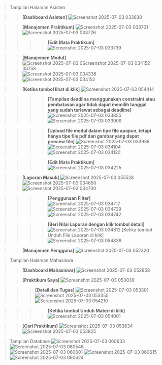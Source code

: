 > Tampilan Halaman Asisten

>> **[Dashboard Asisten]**
![Screenshot 2025-07-03 033630](https://github.com/user-attachments/assets/a12f7f5b-9341-487d-9d91-7b86815cdc6b)



>> **[Manajemen Praktikum]**
![Screenshot 2025-07-03 033701](https://github.com/user-attachments/assets/d073678f-9cd8-4c26-9327-49b16fece55a)
![Screenshot 2025-07-03 033726](https://github.com/user-attachments/assets/0784f443-b443-40ab-9838-1076a88194b1)
>>>> **[Edit Mata Praktikum]**
![Screenshot 2025-07-03 033739](https://github.com/user-attachments/assets/db5392c2-6369-46aa-9bd0-94b50ff09ebc)



>> **[Manajemen Modul]**
![Screenshot 2025-07-03 0![Screenshot 2025-07-03 034152](https://github.com/user-attachments/assets/dc46020a-d9c3-4013-a958-c9575c1265e9)
33758](https://github.com/user-attachments/assets/2aafc774-b1e1-4ce0-a16b-feb0380c103b)
![Screenshot 2025-07-03 034338](https://github.com/user-attachments/assets/2445b24c-e040-48a0-81c1-446aa246c2fb)
![Screenshot 2025-07-03 034152](https://github.com/user-attachments/assets/dd7fa65e-5917-4ff3-9b7a-b415c49cef78)

>> **[Ketika tombol lihat di klik]**
![Screenshot 2025-07-03 054414](https://github.com/user-attachments/assets/6fca1152-7e2c-43e0-9429-4d40dc5e4024)

>>>> **[Tampilan deadline menggunakan constraint atau pembatasan agar tidak dapat memilih tanggal yang sudah terlewat sebagai deadline]**
![Screenshot 2025-07-03 033855](https://github.com/user-attachments/assets/70639ae5-5315-40d5-ae9f-879ee1a954e3)
![Screenshot 2025-07-03 033909](https://github.com/user-attachments/assets/1eb1690a-a2c4-4c80-924f-198396e3cbbb)

>>>> **[Upload file modul dalam tipe file apapun, tetapi hanya tipe file pdf dan gambar yang dapat preview file]**
![Screenshot 2025-07-03 033939](https://github.com/user-attachments/assets/ab30a41f-fb14-4854-bab2-a605872c39ee)
![Screenshot 2025-07-03 034104](https://github.com/user-attachments/assets/68a8fbb0-f641-4746-bb6e-12d584fc6d39)
![Screenshot 2025-07-03 034120](https://github.com/user-attachments/assets/8be18874-5a58-447d-bcf7-f1b67622e291)

>>>> **[Edit Mata Praktikum]**
![Screenshot 2025-07-03 034225](https://github.com/user-attachments/assets/8a1b39dc-b189-478e-969c-04353cfd53e0)



>> **[Laporan Masuk]**
![Screenshot 2025-07-03 055528](https://github.com/user-attachments/assets/bab99418-95cb-47ee-86e1-7bbafe159e3b)
![Screenshot 2025-07-03 034650](https://github.com/user-attachments/assets/8a8a34f7-ba94-4bbf-86ae-363788b4f6cf)
![Screenshot 2025-07-03 034700](https://github.com/user-attachments/assets/92ed0866-2206-4755-922d-0c5cc879222a)

>>>> **[Penggunaan Filter]**
![Screenshot 2025-07-03 034717](https://github.com/user-attachments/assets/4a13c445-10e7-44f9-b611-9b8b12be7c4b)
![Screenshot 2025-07-03 034729](https://github.com/user-attachments/assets/46bd4324-7954-4fc8-a4df-8a9ef1ddc4b5)
![Screenshot 2025-07-03 034742](https://github.com/user-attachments/assets/cf0cadce-2892-46ff-ae00-9d7885c1c301)

>>>> **[Beri Nilai Laporan dengan klik tombol detail]**
![Screenshot 2025-07-03 034812](https://github.com/user-attachments/assets/edfdd403-22af-4d44-b722-3c989edfe27b)
[Ketika tombol Unduh File Laporan di klik]
![Screenshot 2025-07-03 054838](https://github.com/user-attachments/assets/c2b37561-731f-4d1b-9867-e1094f60b6af)

>> **[Manajemen Pengguna]**
![Screenshot 2025-07-03 052320](https://github.com/user-attachments/assets/9a07376c-02e4-4148-b5f0-eb0f0e932d1c)




> Tampilan Halaman Mahasiswa
>> **[Dashboard Mahasiswa]**
![Screenshot 2025-07-03 052858](https://github.com/user-attachments/assets/3752be76-adef-4c4e-8bc6-9c55ae608970)



>> **[Praktikum Saya]**
![Screenshot 2025-07-03 053039](https://github.com/user-attachments/assets/d99651fc-005f-412f-9d68-f446c812e369)

>>> **[Detail dan Tugas]**
![Screenshot 2025-07-03 053301](https://github.com/user-attachments/assets/205e4ac4-114e-43e4-bb4e-152924df1417)
![Screenshot 2025-07-03 053355](https://github.com/user-attachments/assets/7b68eae7-cddd-4539-a1fd-6f5a982f665a)
![Screenshot 2025-07-03 054210](https://github.com/user-attachments/assets/e10aaef3-efd0-49d6-8370-3e2e9c606e48)

>>>> **[Ketika tombol Unduh Materi di klik]**
![Screenshot 2025-07-03 054001](https://github.com/user-attachments/assets/f40dae0f-d886-4428-a16c-fe74bc1933a4)



>> **[Cari Praktikum]**
![Screenshot 2025-07-03 053634](https://github.com/user-attachments/assets/2a495cb5-3d81-4297-92be-661dfef76421)
![Screenshot 2025-07-03 053825](https://github.com/user-attachments/assets/8d442dea-2c59-42d4-94bd-81b0d024359c)


> Tampilan Database
![Screenshot 2025-07-03 060633](https://github.com/user-attachments/assets/3bf1de9d-25e7-403d-a89d-e3401cd8c9bb)
![Screenshot 2025-07-03 060546](https://github.com/user-attachments/assets/ee254b9d-1839-460c-a853-be99a8aeeff8)
![Screenshot 2025-07-03 060601](https://github.com/user-attachments/assets/182fd480-ea3f-41c6-9bd4-61814760de28)
![Screenshot 2025-07-03 060615](https://github.com/user-attachments/assets/f1b20cf5-a91f-4770-b519-641432b4c2fd)
![Screenshot 2025-07-03 060624](https://github.com/user-attachments/assets/3c3cbd7e-6ea9-44c7-ae6b-c9cf28d700bc)
